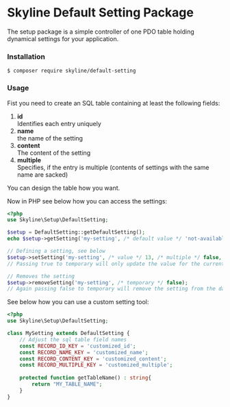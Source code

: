 # Skyline Default Setting Package
The setup package is a simple controller of one PDO table holding dynamical settings for your application.

### Installation
```bin
$ composer require skyline/default-setting
```

### Usage
Fist you need to create an SQL table containing at least the following fields:
1.  **id**  
    Identifies each entry uniquely
1.  **name**  
    the name of the setting
1.  **content**  
    The content of the setting
1.  **multiple**  
    Specifies, if the entry is multiple (contents of settings with the same name are sacked)
    
You can design the table how you want.

Now in PHP see below how you can access the settings:
```php
<?php
use Skyline\Setup\DefaultSetting;

$setup = DefaultSetting::getDefaultSetting();
echo $setup->getSetting('my-setting', /* default value */ 'not-available');

// Defining a setting, see below
$setup->setSetting('my-setting', /* value */ 13, /* multiple */ false, /* temporary */ false);
// Passing true to temporary will only update the value for the current request, while passing false writes the passed value into the database persistently.

// Removes the setting
$setup->removeSetting('my-setting', /* temporary */ false);
// Again passing false to temporary will remove the setting from the database as well.
```

See below how you can use a custom setting tool:
```php
<?php
use Skyline\Setup\DefaultSetting;

class MySetting extends DefaultSetting {
    // Adjust the sql table field names
    const RECORD_ID_KEY = 'customized_id';
    const RECORD_NAME_KEY = 'customized_name';
    const RECORD_CONTENT_KEY = 'customized_content';
    const RECORD_MULTIPLE_KEY = 'customized_multiple';
    
    protected function getTableName() : string{
        return "MY_TABLE_NAME";
    }
}

```